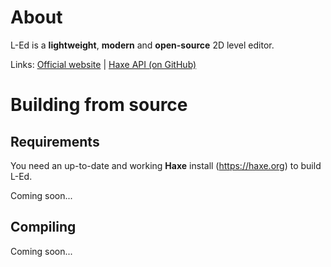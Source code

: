# About

L-Ed is a **lightweight**, **modern** and **open-source** 2D level editor.

Links: [Official website](https://deepnight.net/tools/led-2d-level-editor/) | [Haxe API (on GitHub)](https://github.com/deepnight/led-haxe-api)

# Building from source

## Requirements

You need an up-to-date and working **Haxe** install (https://haxe.org) to build L-Ed.

Coming soon...

## Compiling

Coming soon...

